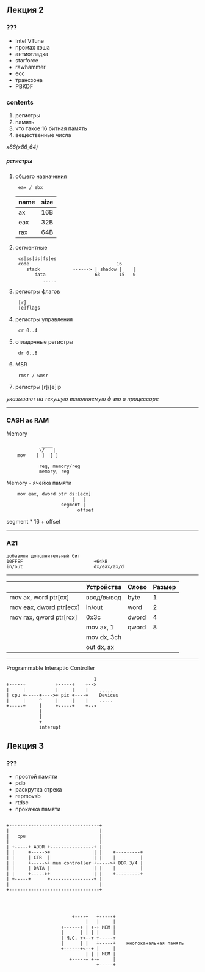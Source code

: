 ## Лекция 2

### ???
* Intel VTune
* промах кэша
* антиотладка
* starforce
* rawhammer
* ecc
* трансзона
* PBKDF

### contents

1. регистры
2. память
3. что такое 16 битная память
4. вещественные числа

*x86(x86_64)*

##### регистры

1. общего назначения

        eax / ebx

    | name   | size  |
    |--------|-------|
    |    ax  | 16B   |
    |    eax | 32B   |
    |    rax | 64B   |

2. сегментные

        cs|ss|ds|fs|es
        code                                16
           stack            ------> | shadow |    |
              data                  63       15   0
                 .....

3. регистры флагов

        [r]
        [e]flags

4. регистры управления

        cr 0..4

5. отладочные регистры

        dr 0..8

6. MSR

        rmsr / wmsr

7. регистры [r]/[e]ip

*указывают на текущую исполняемую ф-ию в процессоре*

-----
### CASH as RAM

Memory

                 ____
                \/   |
        mov    [ ]  [ ]

                reg, memory/reg
                memory, reg

Memory - ячейка памяти

        mov eax, dword ptr ds:[ecx]
                            |   |
                        segment |
                              offset


segment * 16 + offset

------
### A21

    добавили дополнительный бит
    10FFEF                          +64kB
    in/out                          dx/eax/ax/d
------

|                        | Устройства | Слово  | Размер |
|------------------------|------------|--------|--------|
| mov ax, word ptr[cx]   | ввод/вывод | byte   | 1      |
| mov eax, dword ptr[ecx]| in/out     | word   | 2      |
| mov rax, qword ptr[rcx]| 0x3c       | dword  | 4      |
|                        | mov ax, 1  | qword  | 8      |
|                        | mov dx, 3ch|        |        |
|                        | out dx, ax |        |        |

------

Programmable Interaptio Controller

```
                                1
+-----+           +-----+    +-->
|     |           |     |    |    .....
| cpu +-----+---->+ pic +----+    Devices
|     |     ^     |     |    |    .....
+-----+     |     +-----+    +-->
            |
            |
            +
            interupt

```

## Лекция 3

### ???
* простой памяти
* pdb
* раскрутка стрека
* repmovsb
* rtdsc
* прокачка памяти

```

+---------------------------------+
|                                 |
|   cpu                           |
|                                 |
| +-----+ ADDR +----------------+ |
| |     +----->+                | |    +---------+
| |     | CTR  |                | |    |         |
| |     +----->+ mem controller +----->+ DDR 3/4 |
| |     | DATA |                | |    |         |
| |     +----->+                | |    +---------+
| +-----+      +----------------+ |
|                                 |
+---------------------------------+




                        +----+   +-----+
                             |   |     |
                    +------+ | +-+ MEM |
                    |      | | | |     |
                    | M.C. +<--+ +-----+
                    |      | |   +-----+    многоканальная память
                    +------+<--+ |     |
                             | | | MEM |
                       +-----+ +-+     |
                                 +-----+



```
